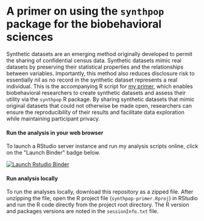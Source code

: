 # A primer on using the `synthpop` package for the biobehavioral sciences

Synthetic datasets are an emerging method originally developed to permit the sharing of confidential census data. Synthetic datasets mimic real datasets by preserving their statistical properties and the relationships between variables. Importantly, this method also reduces disclosure risk to essentially nil as no record in the synthetic dataset represents a real individual. This is the accompanying R script for [my primer](https://psyarxiv.com/dmfb3/), which enables biobehavioral researchers to create synthetic datasets and assess their utility via the `synthpop` R package. By sharing synthetic datasets that mimic original datasets that could not otherwise be made open, researchers can ensure the reproducibility of their results and facilitate data exploration while maintaining participant privacy.

#### Run the analysis in your web browser

To launch a RStudio server instance and run my analysis scripts online, click on the "Launch Binder" badge below.

  <!-- badges: start -->
  [![Launch Rstudio Binder](http://mybinder.org/badge_logo.svg)](https://mybinder.org/v2/gh/dsquintana/synthpop-primer/master?urlpath=rstudio)
  <!-- badges: end -->


#### Run analysis locally
To run the analyses locally, download this repository as a zipped file. After unzipping the file, open the R project file (`synthpop-primer.Rproj`) in RStudio and run the R code directly from the project root directory. The R version and packages versions are noted in the `sessionInfo.txt` file.